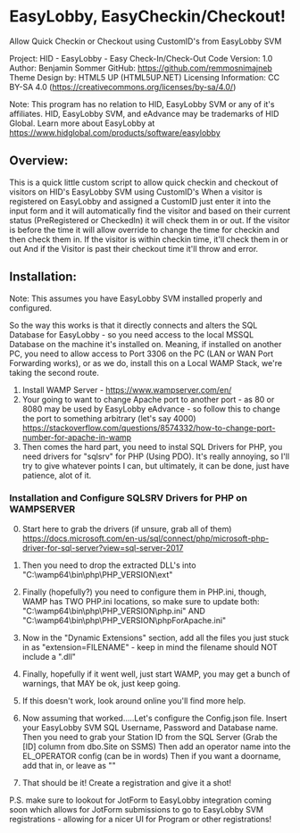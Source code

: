 # EasyLobby, EasyCheckin/Checkout!
Allow Quick Checkin or Checkout using CustomID's from EasyLobby SVM

Project: HID - EasyLobby - Easy Check-In/Check-Out
Code Version: 1.0
Author: Benjamin Sommer
GitHub: https://github.com/remmosnimajneb
Theme Design by: HTML5 UP (HTML5UP.NET)
Licensing Information: CC BY-SA 4.0 (https://creativecommons.org/licenses/by-sa/4.0/)

Note: This program has no relation to HID, EasyLobby SVM or any of it's affiliates. HID, EasyLobby SVM, and eAdvance may be trademarks of HID Global. Learn more about EasyLobby at https://www.hidglobal.com/products/software/easylobby

## Overview:
This is a quick little custom script to allow quick checkin and checkout of visitors on HID's EasyLobby SVM using CustomID's
When a visitor is registered on EasyLobby and assigned a CustomID just enter it into the input form and it will automatically find the visitor and based on their current status (PreRegistered or CheckedIn) it will check them in or out.
If the visitor is before the time it will allow override to change the time for checkin and then check them in.
If the visitor is within checkin time, it'll check them in or out
And if the Visitor is past their checkout time it'll throw and error.

## Installation:
Note: This assumes you have EasyLobby SVM installed properly and configured.

So the way this works is that it directly connects and alters the SQL Database for EasyLobby - so you need access to the local MSSQL Database on the machine it's installed on.
Meaning, if installed on another PC, you need to allow access to Port 3306 on the PC (LAN or WAN Port Forwarding works), or as we do, install this on a Local WAMP Stack, we're taking the second route.

1. Install WAMP Server - https://www.wampserver.com/en/
2. Your going to want to change Apache port to another port - as 80 or 8080 may be used by EasyLobby eAdvance - so follow this to change the port to something arbitrary (let's say 4000) https://stackoverflow.com/questions/8574332/how-to-change-port-number-for-apache-in-wamp
3. Then comes the hard part, you need to instal SQL Drivers for PHP, you need drivers for "sqlsrv" for PHP (Using PDO). It's really annoying, so I'll try to give whatever points I can, but ultimately, it can be done, just have patience, alot of it.

### Installation and Configure SQLSRV Drivers for PHP on WAMPSERVER
0. Start here to grab the drivers (if unsure, grab all of them) https://docs.microsoft.com/en-us/sql/connect/php/microsoft-php-driver-for-sql-server?view=sql-server-2017
1. Then you need to drop the extracted DLL's into "C:\wamp64\bin\php\PHP_VERSION\ext\"
2. Finally (hopefully?) you need to configure them in PHP.ini, though, WAMP has TWO PHP.ini locations, so make sure to update both: "C:\wamp64\bin\php\PHP_VERSION\php.ini" AND "C:\wamp64\bin\php\PHP_VERSION\phpForApache.ini"
3. Now in the "Dynamic Extensions" section, add all the files you just stuck in as "extension=FILENAME" - keep in mind the filename should NOT include a ".dll"
4. Finally, hopefully if it went well, just start WAMP, you may get a bunch of warnings, that MAY be ok, just keep going.
5. If this doesn't work, look around online you'll find more help.

4. Now assuming that worked.....Let's configure the Config.json file.
Insert your EasyLobby SVM SQL Username, Password and Database name.
Then you need to grab your Station ID from the SQL Server (Grab the [ID] column from dbo.Site on SSMS)
Then add an operator name into the EL_OPERATOR config (can be in words)
Then if you want a doorname, add that in, or leave as ""
5. That should be it! Create a registration and give it a shot!

P.S. make sure to lookout for JotForm to EasyLobby integration coming soon which allows for JotForm submissions to go to EasyLobby SVM registrations - allowing for a nicer UI for Program or other registrations!